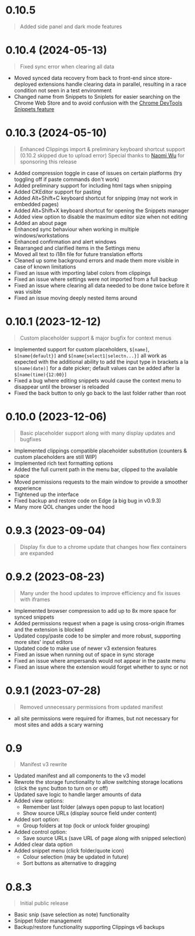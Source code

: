 # 0.10.5

> Added side panel and dark mode features

# 0.10.4 (2024-05-13)

> Fixed sync error when clearing all data

- Moved synced data recovery from back to front-end since store-deployed extensions handle clearing data in parallel, resulting in a race condition not seen in a test environment
- Changed name from Snippets to Sniplets for easier searching on the Chrome Web Store and to avoid confusion with the [Chrome DevTools Snippets feature](https://developer.chrome.com/docs/devtools/javascript/snippets/)

# 0.10.3 (2024-05-10)

> Enhanced Clippings import & preliminary keyboard shortcut support (0.10.2 skipped due to upload error)
> Special thanks to [Naomi Wu](https://github.com/MachineryEnchantress) for sponsoring this release

- Added compression toggle in case of issues on certain platforms (try toggling off if paste commands don't work)
- Added preliminary support for including html tags when snipping
- Added CKEditor support for pasting
- Added Alt+Shift+C keyboard shortcut for snipping (may not work in embedded pages)
- Added Alt+Shift+X keyboard shortcut for opening the Snippets manager
- Added view option to disable the maximum editor size when not editing
- Added an about page
- Enhanced sync behaviour when working in multiple windows/workstations
- Enhanced confirmation and alert windows
- Rearranged and clarified items in the Settings menu
- Moved all text to i18n file for future translation efforts
- Cleaned up some background errors and made them more visible in case of known limitations
- Fixed an issue with importing label colors from clippings
- Fixed an issue where settings were not imported from a full backup
- Fixed an issue where clearing all data needed to be done twice before it was visible
- Fixed an issue moving deeply nested items around

# 0.10.1 (2023-12-12)

> Custom placeholder support & major bugfix for context menus

- Implemented support for custom placeholders, `$[name]`, `$[name{default}]` and `$[name{select1|selectn...}]` all work as expected with the additional ability to add the input type in brackets a la `$[name(date)]` for a date picker; default values can be added after  la `$[name(time){12:00}]`
- Fixed a bug where editing snippets would cause the context menu to disappear until the browser is reloaded
- Fixed the back button to only go back to the last folder rather than root

# 0.10.0 (2023-12-06)

> Basic placeholder support along with many display updates and bugfixes

- Implemented clippings compatible placeholder substitution (counters & custom placeholders are still WIP)
- Implemented rich text formatting options
- Added the full current path in the menu bar, clipped to the available space
- Moved permissions requests to the main window to provide a smoother experience
- Tightened up the interface
- Fixed backup and restore code on Edge (a big bug in v0.9.3)
- Many more QOL changes under the hood

# 0.9.3 (2023-09-04)

> Display fix due to a chrome update that changes how flex containers are expanded

# 0.9.2 (2023-08-23)

> Many under the hood updates to improve efficiency and fix issues with iframes

- Implemented browser compression to add up to 8x more space for synced snippets
- Added permissions request when a page is using cross-origin iframes and the extension is blocked
- Updated copy/paste code to be simpler and more robust, supporting more sites' input editors
- Updated code to make use of newer v3 extension features
- Fixed an issue when running out of space in sync storage
- Fixed an issue where ampersands would not appear in the paste menu
- Fixed an issue where the extension would forget whether to sync or not

# 0.9.1 (2023-07-28)

> Removed unnecessary permissions from updated manifest

- all site permissions were required for iframes, but not necessary for most sites and adds a scary warning

# 0.9

> Manifest v3 rewrite

- Updated manifest and all components to the v3 model
- Rewrote the storage functionality to allow switching storage locations (click the sync button to turn on or off)
- Updated save logic to handle larger amounts of data
- Added view options:
  - Remember last folder (always open popup to last location)
  - Show source URLs (display source field under content)
- Added sort option:
  - Group folders at top (lock or unlock folder grouping)
- Added control option:
  - Save source URLs (save URL of page along with snipped selection)
- Added clear data option
- Added snippet menu (click folder/quote icon)
  - Colour selection (may be updated in future)
  - Sort buttons as alternative to dragging

# 0.8.3

> Initial public release

- Basic snip (save selection as note) functionality
- Snippet folder management
- Backup/restore functionality supporting Clippings v6 backups
